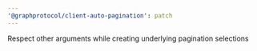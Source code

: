 ```yaml
---
'@graphprotocol/client-auto-pagination': patch
---
```


Respect other arguments while creating underlying pagination selections
